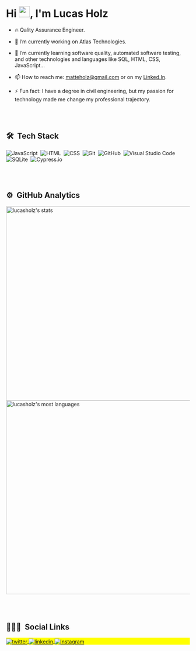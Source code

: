 <h1 align="left">Hi <img src="https://raw.githubusercontent.com/kaueMarques/kaueMarques/master/hi.gif" width="30px">, I'm Lucas Holz</h1>

- 🔥 Qality Assurance Engineer.

- 🔭 I’m currently working on Atlas Technologies.

- 🌱 I’m currently learning software quality, automated software testing, and other technologies and languages like SQL, HTML, CSS, JavaScript...

- 📫 How to reach me: matteholz@gmail.com or on my [Linked.In](https://www.linkedin.com/in/lucasholz/).

- ⚡ Fun fact: I have a degree in civil engineering, but my passion for technology made me change my professional trajectory.

<br><br>

## 🛠 &nbsp;Tech Stack

![JavaScript](https://img.shields.io/badge/-JavaScript-05122A?style=flat&logo=javascript)&nbsp;
![HTML](https://img.shields.io/badge/-HTML-05122A?style=flat&logo=HTML5)&nbsp;
![CSS](https://img.shields.io/badge/-CSS-05122A?style=flat&logo=CSS3&logoColor=1572B6)&nbsp;
![Git](https://img.shields.io/badge/-Git-05122A?style=flat&logo=git)&nbsp;
![GitHub](https://img.shields.io/badge/-GitHub-05122A?style=flat&logo=github)&nbsp;
![Visual Studio Code](https://img.shields.io/badge/-Visual%20Studio%20Code-05122A?style=flat&logo=visual-studio-code&logoColor=007ACC)&nbsp;
![SQLite](https://img.shields.io/badge/-SQLite-05122A?style=flat&logo=sqlite)&nbsp;
![Cypress.io](https://img.shields.io/badge/-Cypress.io-05122A?style=flat&logo=cypress)&nbsp;

<br><br>

## ⚙️ &nbsp;GitHub Analytics

<p align="left">
<img width="530em" src="https://github-readme-stats.vercel.app/api?username=lucasholz&show_icons=true&count_private=true&theme=github_dark" alt="lucasholz's stats"/>
<img width="530em" src="https://github-readme-stats.vercel.app/api/top-langs/?username=lucasholz&layout=compact&theme=github_dark" alt="lucasholz's most languages"/>
</p>

<br><br>

## 👨🏽‍🦲 &nbsp;Social Links

<p align="left" style="background:yellow">
<a href="https://twitter.com/lucasholz" target="_blank">
  <img align="center" src="https://img.shields.io/badge/-lucasholz-05122A?style=flat&logo=twitter" alt="twitter"/>  
</a>
<a href="https://linkedin.com/in/lucasholz" target="_blank">
  <img align="center" src="https://img.shields.io/badge/-lucasholz-05122A?style=flat&logo=linkedin" alt="linkedin"/>
</a>
<a href="https://instagram.com/lucasholz_" target="_blank">
 <img align="center" src="https://img.shields.io/badge/-lucasholz_-05122A?style=flat&logo=instagram" alt="instagram"/>
</a>
</p>


<!--
**maykbrito/maykbrito** is a ✨ _special_ ✨ repository because its `README.md` (this file) appears on your GitHub profile.

Here are some ideas to get you started:

- 🔭 I’m currently working on ...
- 🌱 I’m currently learning ...
- 👯 I’m looking to collaborate on ...
- 🤔 I’m looking for help with ...
- 💬 Ask me about ...
- 📫 How to reach me: ...
- 😄 Pronouns: ...
- ⚡ Fun fact: ...
-->
